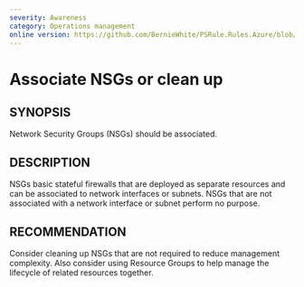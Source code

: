 ```yaml
---
severity: Awareness
category: Operations management
online version: https://github.com/BernieWhite/PSRule.Rules.Azure/blob/master/docs/rules/en/Azure.NSG.Associated.md
---
```


# Associate NSGs or clean up

## SYNOPSIS

Network Security Groups (NSGs) should be associated.

## DESCRIPTION

NSGs basic stateful firewalls that are deployed as separate resources and can be associated to network interfaces or subnets.
NSGs that are not associated with a network interface or subnet perform no purpose.

## RECOMMENDATION

Consider cleaning up NSGs that are not required to reduce management complexity.
Also consider using Resource Groups to help manage the lifecycle of related resources together.
